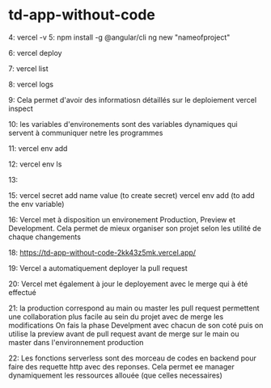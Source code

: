 # td-app-without-code

4:
vercel -v
5: 
npm install -g @angular/cli
ng new "nameofproject"

6:
vercel deploy

7:
vercel list

8:
vercel logs <deployment-url>

9:
Cela permet d'avoir des informatiosn détaillés sur le deploiement
vercel inspect <deployement-url>

10:
les variables d'environements sont des variables dynamiques qui servent à communiquer netre les programmes

11: 
vercel env add

12:
vercel env ls

13:


15:
vercel secret add name value (to create secret)
vercel env add (to add the env variable)

16: Vercel met à disposition un environement Production, Preview et Development. Cela permet de mieux organiser son projet selon les utilité de chaque changements

18:
https://td-app-without-code-2kk43z5mk.vercel.app/

19:
Vercel a automatiquement deployer la pull request 

20:
Vercel met également à jour le deployement avec le merge qui à été effectué

21:
la production correspond au main ou master
les pull request permettent une collaboration plus facile au sein du projet avec de merge les modifications
On fais la phase Develpment avec chacun de son coté puis on utilise la preview avant de pull request avant de merge sur le main ou master dans l'environnement production

22:
Les fonctions serverless sont des morceau de codes en backend pour faire des requette http avec des reponses. Cela permet ee manager dynamiquement les ressources allouée (que celles necessaires)

